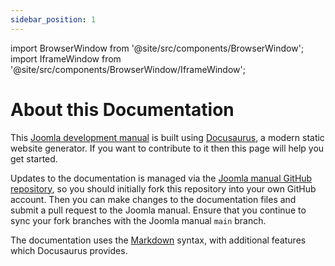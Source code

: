 ```yaml
---
sidebar_position: 1
---
```


import BrowserWindow from '@site/src/components/BrowserWindow';
import IframeWindow from '@site/src/components/BrowserWindow/IframeWindow';

About this Documentation
========================

This [Joomla development manual](https://manual.joomla.org/docs/) is built using [Docusaurus](https://docusaurus.io/), 
a modern static website generator. If you want to contribute to it then this page will help you get started.

Updates to the documentation is managed via the [Joomla manual GitHub repository](https://github.com/joomla/Manual), 
so you should initially fork this repository into your own GitHub account. Then you can make changes to the documentation
files and submit a pull request to the Joomla manual. Ensure that you continue to sync your fork branches 
with the Joomla manual `main` branch. 

The documentation uses the [Markdown](https://www.markdownguide.org/) syntax, with additional features which Docusaurus provides.
